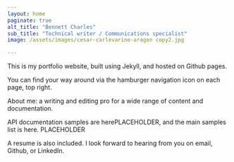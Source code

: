 ```yaml
---
layout: home
paginate: true
alt_title: "Bennett Charles"
sub_title: "Technical writer / Communications specialist"
image: /assets/images/cesar-carlevarino-aragon copy2.jpg

---
```


This is my portfolio website, built using Jekyll, and hosted on Github pages.  

You can find your way around via the hamburger navigation icon on each page, top right.  

About me: a writing and editing pro for a wide range of content and documentation. 

API documentation samples are herePLACEHOLDER, and the main samples list is here. PLACEHOLDER 

A resume is also included.  I look forward to hearing from you on email, Github, or LinkedIn.  
